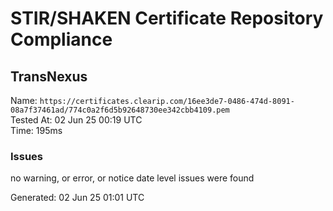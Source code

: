 # STIR/SHAKEN Certificate Repository Compliance

## TransNexus

Name: `https://certificates.clearip.com/16ee3de7-0486-474d-8091-08a7f37461ad/774c0a2f6d5b92648730ee342cbb4109.pem`\
Tested At: 02 Jun 25 00:19 UTC\
Time: 195ms

### Issues

no warning, or error, or notice date level issues were found

Generated: 02 Jun 25 01:01 UTC